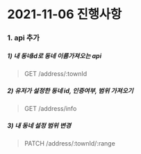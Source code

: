 # 2021-11-06 진행사항

### 1. api 추가

##### 1) 내 동네id로 동네 이름가져오는 api

> GET
> /address/:townId

##### 2) 유저가 설정한 동네 id, 인증여부, 범위 가져오기

> GET
> /address/info

##### 3) 내 동네 설정 범위 변경

> PATCH
> /address/:townId/:range
